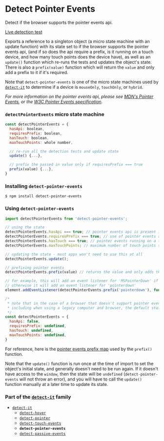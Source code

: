 # Detect Pointer Events

Detect if the browser supports the pointer events api.

[Live detection test][liveDetectionTest]

Exports a reference to a singleton object (a micro state machine with an update function) with its state set to if the browser supports the pointer events api, (and if so does the api require a prefix, is it running on a touch device, and how many touch points does the device have), as well as an `update()` function which re-runs the tests and updates the object's state. There is also a `prefix(value)` function which will return the `value` and only add a prefix to it if it's required.

Note that `detect-pointer-events` is one of the micro state machines used by [`detect-it`][detectItRepo] to determine if a device is `mouseOnly`, `touchOnly`, or `hybrid`.

*For more information on the pointer events api, please see [MDN's Pointer Events][mdnPointerEvents], or the [W3C Pointer Events specification][w3cSpecLatest].*


### `detectPointerEvents` micro state machine
```javascript
const detectPointerEvents = {
  hasApi: boolean,
  requiresPrefix: boolean,
  hasTouch: boolean,
  maxTouchPoints: whole number,

  // re-run all the detection tests and update state
  update() {...},

  // prefix the passed in value only if requiresPrefix === true
  prefix(value) {...},
}
```

### Installing `detect-pointer-events`
```terminal
$ npm install detect-pointer-events
```

### Using `detect-pointer-events`
```javascript
import detectPointerEvents from 'detect-pointer-events';
```
```javascript
// using the state
detectPointerEvents.hasApi === true; // pointer events api is present in the browser
detectPointerEvents.requiresPrefix === true; // use of pointer events requires the Microsoft prefix
detectPointerEvents.hasTouch === true; // pointer events running on a touch capable device
detectPointerEvents.maxTouchPoints; // maximum number of touch points supported by the device

// updating the state - most apps won't need to use this at all
detectPointerEvents.update();

// prefixing pointer events
detectPointerEvents.prefix(value) // returns the value and only adds the prefix if requiresPrefix

// for example, this will add an event listener for 'MSPointerDown' if requiresPrefix === true,
// otherwise it will add an event listener for 'pointerdown'
element.addEventListener(detectPointerEvents.prefix('pointerdown'), function...)
```

```javascript
/*
 * note that in the case of a browser that doesn't support pointer events,
 * including when using a legacy computer and browser, the default state will be:
 */
const detectPointerEvents = {
  hasApi: false,
  requiresPrefix: undefined,
  hasTouch: undefined,
  maxTouchPoints: undefined,
}
```

For reference, here is the [pointer events prefix map][prefixMap] used by the `prefix()` function.

Note that the `update()` function is run once at the time of import to set the object's initial state, and generally doesn't need to be run again. If it doesn't have access to the `window`, then the state will be `undefined` (`detect-pointer-events` will not throw an error), and you will have to call the `update()` function manually at a later time to update its state.


### Part of the [`detect-it`][detectItRepo] family
- [`detect-it`][detectItRepo]
  - [`detect-hover`][detectHoverRepo]
  - [`detect-pointer`][detectPointerRepo]
  - [`detect-touch-events`][detectTouchEventsRepo]
  - **`detect-pointer-events`**
  - [`detect-passive-events`][detectPassiveEventsRepo]


<!-- links -->
[liveDetectionTest]: http://detect-it-v1.rafrex.com/#detect-pointer-events
[w3cSpecLatest]: https://www.w3.org/TR/pointerevents/
[mdnPointerEvents]: https://developer.mozilla.org/en-US/docs/Web/API/Pointer_events
[prefixMap]: https://github.com/rafrex/detect-pointer-events/blob/master/src/index.js#L1
[detectItRepo]: https://github.com/rafrex/detect-it/tree/v1.1.0
[detectHoverRepo]: https://github.com/rafrex/detect-hover
[detectPointerRepo]: https://github.com/rafrex/detect-pointer
[detectTouchEventsRepo]: https://github.com/rafrex/detect-touch-events
[detectPassiveEventsRepo]: https://github.com/rafrex/detect-passive-events

